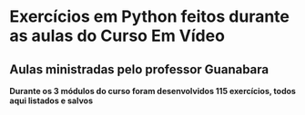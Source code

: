 # Exercícios em Python feitos durante as aulas do Curso Em Vídeo
## Aulas ministradas pelo professor Guanabara
**Durante os 3 módulos do curso foram desenvolvidos 115 exercícios, todos aqui listados e salvos**
